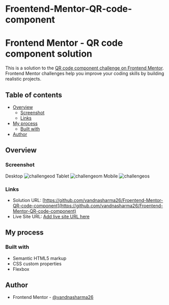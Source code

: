 # Froentend-Mentor-QR-code-component
# Frontend Mentor - QR code component solution

This is a solution to the [QR code component challenge on Frontend Mentor](https://www.frontendmentor.io/challenges/qr-code-component-iux_sIO_H). Frontend Mentor challenges help you improve your coding skills by building realistic projects. 

## Table of contents

- [Overview](#overview)
  - [Screenshot](#screenshot)
  - [Links](#links)
- [My process](#my-process)
  - [Built with](#built-with)
- [Author](#author)


## Overview

### Screenshot
Desktop
![challengeod](https://user-images.githubusercontent.com/86317804/210804620-56b5a3e4-c706-4eca-b04b-0a795c467504.png)
Tablet
![challengeom](https://user-images.githubusercontent.com/86317804/210804718-417fd899-9b4f-474c-9a24-d69e5af6d7f3.png)
Mobile
![challengeos](https://user-images.githubusercontent.com/86317804/210804740-a0c21408-469a-41c7-a715-39ce0ee7963a.png)

### Links

- Solution URL: [https://github.com/vandnasharma26/Froentend-Mentor-QR-code-component](https://github.com/vandnasharma26/Froentend-Mentor-QR-code-component)
- Live Site URL: [Add live site URL here](https://your-live-site-url.com)

## My process

### Built with

- Semantic HTML5 markup
- CSS custom properties
- Flexbox

## Author

- Frontend Mentor - [@vandnasharma26](https://www.frontendmentor.io/profile/vandnasharma26)
